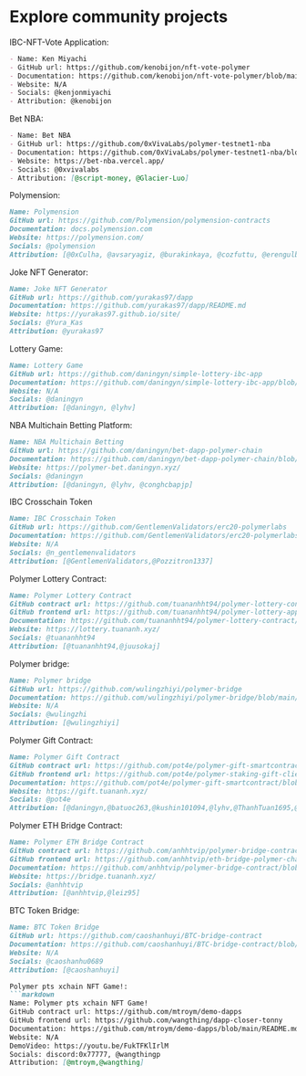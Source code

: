 # Explore community projects

IBC-NFT-Vote Application:

```markdown
- Name: Ken Miyachi
- GitHub url: https://github.com/kenobijon/nft-vote-polymer
- Documentation: https://github.com/kenobijon/nft-vote-polymer/blob/main/README.md
- Website: N/A
- Socials: @kenjonmiyachi
- Attribution: @kenobijon
```

Bet NBA:

```markdown
- Name: Bet NBA
- GitHub url: https://github.com/0xVivaLabs/polymer-testnet1-nba
- Documentation: https://github.com/0xVivaLabs/polymer-testnet1-nba/blob/nba/README.md
- Website: https://bet-nba.vercel.app/
- Socials: @0xvivalabs
- Attribution: [@script-money, @Glacier-Luo]
```

Polymension:
```markdown
Name: Polymension
GitHub url: https://github.com/Polymension/polymension-contracts
Documentation: docs.polymension.com
Website: https://polymension.com/
Socials: @polymension
Attribution: [@0xCulha, @avsaryagiz, @burakinkaya, @cozfuttu, @erengulbahar]
```

Joke NFT Generator:
```markdown
Name: Joke NFT Generator
GitHub url: https://github.com/yurakas97/dapp
Documentation: https://github.com/yurakas97/dapp/README.md
Website: https://yurakas97.github.io/site/
Socials: @Yura_Kas
Attribution: @yurakas97
```

Lottery Game:
```markdown
Name: Lottery Game
GitHub url: https://github.com/daningyn/simple-lottery-ibc-app
Documentation: https://github.com/daningyn/simple-lottery-ibc-app/blob/master/README.md
Website: N/A
Socials: @daningyn
Attribution: [@daningyn, @lyhv]
```

NBA Multichain Betting Platform:
```markdown
Name: NBA Multichain Betting
GitHub url: https://github.com/daningyn/bet-dapp-polymer-chain
Documentation: https://github.com/daningyn/bet-dapp-polymer-chain/blob/master/README.md
Website: https://polymer-bet.daningyn.xyz/
Socials: @daningyn
Attribution: [@daningyn, @lyhv, @conghcbapjp]
```

IBC Crosschain Token
```markdown
Name: IBC Crosschain Token
GitHub url: https://github.com/GentlemenValidators/erc20-polymerlabs
Documentation: https://github.com/GentlemenValidators/erc20-polymerlabs/blob/main/report.md
Website: N/A
Socials: @n_gentlemenvalidators
Attribution: [@GentlemenValidators,@Pozzitron1337]
```

Polymer Lottery Contract:
```markdown
Name: Polymer Lottery Contract
GitHub contract url: https://github.com/tuananhht94/polymer-lottery-contract
GitHub frontend url: https://github.com/tuananhht94/polymer-lottery-app
Documentation: https://github.com/tuananhht94/polymer-lottery-contract/blob/main/README.md
Website: https://lottery.tuananh.xyz/
Socials: @tuananhht94
Attribution: [@tuananhht94,@juusokaj]
```

Polymer bridge:
```markdown
Name: Polymer bridge
GitHub url: https://github.com/wulingzhiyi/polymer-bridge
Documentation: https://github.com/wulingzhiyi/polymer-bridge/blob/main/README.md
Website: N/A
Socials: @wulingzhi
Attribution: [@wulingzhiyi]
```

Polymer Gift Contract:
```markdown
Name: Polymer Gift Contract
GitHub contract url: https://github.com/pot4e/polymer-gift-smartcontract
GitHub frontend url: https://github.com/pot4e/polymer-staking-gift-client
Documentation: https://github.com/pot4e/polymer-gift-smartcontract/blob/main/README.md
Website: https://gift.tuananh.xyz/
Socials: @pot4e
Attribution: [@daningyn,@batuoc263,@kushin101094,@lyhv,@ThanhTuan1695,@tuananhht94]
```

Polymer ETH Bridge Contract:
```markdown
Name: Polymer ETH Bridge Contract
GitHub contract url: https://github.com/anhhtvip/polymer-bridge-contract
GitHub frontend url: https://github.com/anhhtvip/eth-bridge-polymer-chain
Documentation: https://github.com/anhhtvip/polymer-bridge-contract/blob/main/README.md
Website: https://bridge.tuananh.xyz/
Socials: @anhhtvip
Attribution: [@anhhtvip,@leiz95]
```

BTC Token Bridge:
```markdown
Name: BTC Token Bridge
GitHub url: https://github.com/caoshanhuyi/BTC-bridge-contract
Documentation: https://github.com/caoshanhuyi/BTC-bridge-contract/blob/main/README.md
Website: N/A
Socials: @caoshanhu0689
Attribution: [@caoshanhuyi]

Polymer pts xchain NFT Game!:
```markdown
Name: Polymer pts xchain NFT Game!
GitHub contract url: https://github.com/mtroym/demo-dapps
GitHub frontend url: https://github.com/wangthing/dapp-closer-tonny
Documentation: https://github.com/mtroym/demo-dapps/blob/main/README.md
Website: N/A
DemoVideo: https://youtu.be/FukTFKlIrlM
Socials: discord:0x77777, @wangthingp
Attribution: [@mtroym,@wangthing]
```
